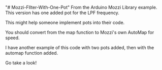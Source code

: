 "# Mozzi-FIlter-With-One-Pot" 
From the Arduino Mozzi Library example.  This version has one added pot for the LPF frequency.  

This might help someone implement pots into their code.  

You should convert from the map function to Mozzi's own AutoMap for speed.  

I have another example of this code with two pots added, then with the automap function added.  

Go take a look!